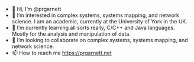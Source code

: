 - 👋 Hi, I’m @prgarnett
- 👀 I’m interested in complex systems, systems mapping, and network science. I am an academic, currently at the University of York in the UK.
- 🌱 I’m currently learning all sorts really, C/C++ and Java languages. Mostly for the analysis and manipulation of data.
- 💞️ I’m looking to collaborate on complex systems, systems mapping, and network science. 
- 📫 How to reach me https://prgarnett.net

<!---
prgarnett/prgarnett is a ✨ special ✨ repository because its `README.md` (this file) appears on your GitHub profile.
You can click the Preview link to take a look at your changes.
--->
